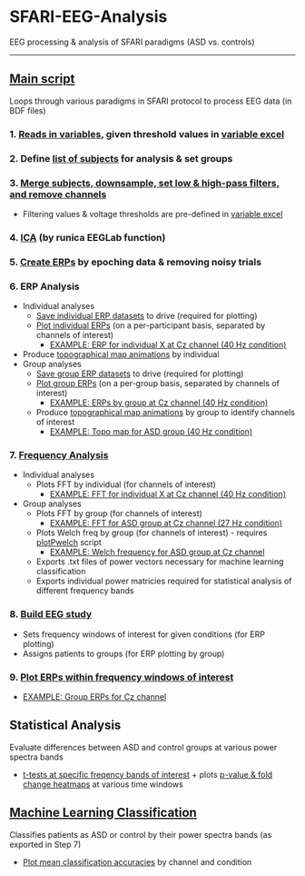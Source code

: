 # SFARI-EEG-Analysis
EEG processing & analysis of SFARI paradigms (ASD vs. controls)
***
## [Main script](Processing_EEGdata_template.m)
Loops through various paradigms in SFARI protocol to process EEG data (in BDF files)

### 1.  [Reads in variables](set_variables.m), given threshold values in [variable excel](variables_per_paradigm.xlsx)
### 2.  Define [list of subjects](define_subjects.m) for analysis & set groups
### 3.  [Merge subjects, downsample, set low & high-pass filters, and remove channels](STEP1_2_Merge_RejectChan.m) 
- Filtering values & voltage thresholds are pre-defined in [variable excel](variables_per_paradigm.xlsx)
### 4.  [ICA](STEP3_ICA.m) (by runica EEGLab function)
### 5.  [Create ERPs](STEP4_EPOCHING.m) by epoching data & removing noisy trials
### 6.  ERP Analysis
- Individual analyses
  - [Save individual ERP datasets](STEP5_ERPanalysis_createERPdatasets.m) to drive (required for plotting)
  - [Plot individual ERPs](STEP5_ERPanalysis_plotChannelsbyIndividual.m) (on a per-participant basis, separated by channels of interest)
      - [EXAMPLE: ERP for individual X at Cz channel (40 Hz condition)](ERPs_Cz_40Hz_std_10214.png)
- Produce [topographical map animations](STEP5_TopoMovies.m) by individual
- Group analyses
  - [Save group ERP datasets](STEP5_ERPanalysis_make_groupERP_matrix.m) to drive (required for plotting)
  - [Plot group ERPs](STEP5_ERPanalysis_plotChannelsbyGroup.m) (on a per-group basis, separated by channels of interest)
      - [EXAMPLE: ERPs by group at Cz channel (40 Hz condition)](ASDvsControls_40Hz_Cz.png)
  - Produce [topographical map animations](STEP5_TopoMovies_Group.m) by group to identify channels of interest
      - [EXAMPLE: Topo map for ASD group (40 Hz condition)](ASD_40Hz_topomovie.mp4)
### 7.  [Frequency Analysis](STEP6_FreqAnalysis.m)
- Individual analyses
  - Plots FFT by individual (for channels of interest)
      - [EXAMPLE: FFT for individual X at Cz channel (40 Hz condition)](freq-time_Cz_40Hz_std_10214.png)
- Group analyses 
  - Plots FFT by group (for channels of interest)
      - [EXAMPLE: FFT for ASD group at Cz channel (27 Hz condition)](freq-time-analysis_27Hz_ASD_Cz.png)
  - Plots Welch freq by group (for channels of interest) - requires [plotPwelch](plotPwelch.m) script
      - [EXAMPLE: Welch frequency for ASD group at Cz channel](freq-time-WELCH_ASD_Cz.png)
  - Exports .txt files of power vectors necessary for machine learning classification
  - Exports individual power matricies required for statistical analysis of different frequency bands
### 8.  [Build EEG study](STEP7_buildStudy.m)
- Sets frequency windows of interest for given conditions (for ERP plotting)
- Assigns patients to groups (for ERP plotting by group)
### 9.  [Plot ERPs within frequency windows of interest](STEP8_plotERPs_byWindow.m)
- [EXAMPLE: Group ERPs for Cz channel](ERP_Cz.png)

## Statistical Analysis
Evaluate differences between ASD and control groups at various power spectra bands 
- [t-tests at specific freqency bands of interest](ttests_byPowerVector.R) + plots [p-value & fold change heatmaps](pval_FC_heatmap.png) at various time windows
  
## [Machine Learning Classification](classifier_linearSVC.py)
Classifies patients as ASD or control by their power spectra bands (as exported in Step 7)
- [Plot mean classification accuracies](plotMLaccuracies.R) by channel and condition

